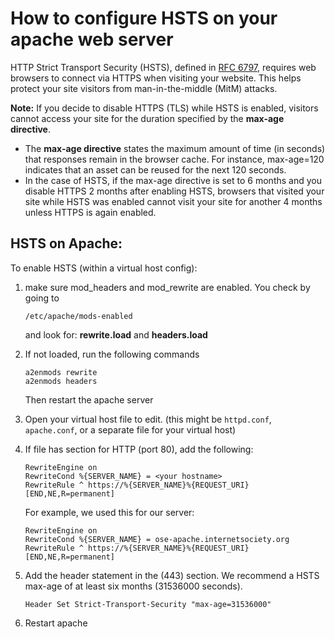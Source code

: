 # How to configure HSTS on your apache web server

HTTP Strict Transport Security (HSTS), defined in [RFC 6797](https://tools.ietf.org/html/rfc6797), requires web browsers to connect via HTTPS when visiting your website. This helps protect your site visitors from man-in-the-middle (MitM) attacks.

**Note:** If you decide to disable HTTPS (TLS) while HSTS is enabled, visitors cannot access your site for the duration specified by the **max-age directive**. 
- The **max-age directive** states the maximum amount of time (in seconds) that responses remain in the browser cache. For instance, max-age=120 indicates that an asset can be reused for the next 120 seconds.
- In the case of HSTS, if the max-age directive is set to 6 months and you disable HTTPS 2 months after enabling HSTS, browsers that visited your site while HSTS was enabled cannot visit your site for another 4 months unless HTTPS is again enabled.

## HSTS on Apache:
 To enable HSTS (within a virtual host config):
 
1. make sure mod_headers and mod_rewrite are enabled. You check by going to 
    ```
    /etc/apache/mods-enabled 
    ```
    and look for: **rewrite.load**  and **headers.load**
 
2. If not loaded, run the following commands
    ```
    a2enmods rewrite
    a2enmods headers
    ```
    Then restart the apache server
 
3. Open your virtual host file to edit. (this might be `httpd.conf`, `apache.conf`, or a separate file for your virtual host)
 
4. If file has section for HTTP (port 80), add the following:
    ```
    RewriteEngine on
    RewriteCond %{SERVER_NAME} = <your hostname>
    RewriteRule ^ https://%{SERVER_NAME}%{REQUEST_URI} [END,NE,R=permanent]
    ```
    For example, we used this for our server:
    ```
    RewriteEngine on
    RewriteCond %{SERVER_NAME} = ose-apache.internetsociety.org
    RewriteRule ^ https://%{SERVER_NAME}%{REQUEST_URI} [END,NE,R=permanent]
 
5. Add the header statement in the (443) section. We recommend a HSTS max-age of at least six months (31536000 seconds). 
    ```
    Header Set Strict-Transport-Security "max-age=31536000"
    ```
6. Restart apache
